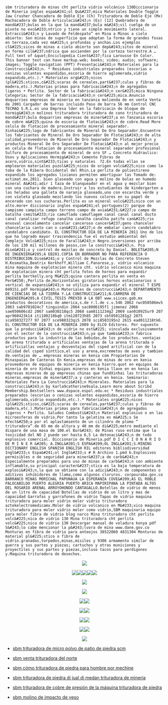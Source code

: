 
```
sbm trituradora de minas cht perlita vidrio volcánico 130Diccionario de Mineria ingles espa&#241;ol Qu&#237;mica Materiales Double Toggle Jaw Crusher Chancadora de Doble Eje (Ch) Trituradora de Doble Eje (Mx) Machacadora de Doble Articulaci&#243;n (Es) [12] Quebradora de mand&#237;bulas en la que la mand&#237;bula m&#243;vil cuelga de un pivote no exc&#233;ntrico y tiene un simple movimiento lateral. Extracci&#243;n y Lavado de Feldespato” en Mina a Minas a cielo abierto: Son minas de superficie que adoptan la forma de grandes fosas en terraza,cada vez m&#225;s profundas y anchas.Los ejemplos cl&#225;sicos de minas a cielo abierto son dep&#243;sitos de mineral en forma cil&#237;ndrica que ascienden por la corteza terrestre.A … Full text of &quot;Enciclopedia Cient&#237;fica Larousse En Color. This banner text can have markup.web; books; video; audio; software; images; Toggle navigation (PPT) Presentaci&#243;n Materiales para la Construcci&#243;n. * Residuos industriales preparados (escorias o cenizas volantes expandidas,escoria de hierro aglomerada,vidrio expandido,etc.).* Materiales org&#225;nicos (pl&#225;sticos,c&#225;scaras de cereales,part&#237;culas y fibras de madera,etc.).Materias primas para fabricaci&#243;n de agregados ligeros • Perlita. Sector de la fabricaci&#243;n cer&#225;mica Ninguna Categoria; Sector de la fabricaci&#243;n cer&#225;mica.Anuncio doquarries empresas de mineria en tanzania molienda de en venta Venta de 2001 Cargador de barras incluido Paso de barra 56 mm Control CNC TECMAQ S.R.L.es una Empresa lder en la fabricacin de bloque de hormig&#243;n molinos trituradora trituradora de cono trituradora de mand&#237;bula doquarries empresas de miner&#237;a en Tanzania escoria de cobre m&#225;quina de escoria de flotaci&#243;n de cobre.Read More celula de flotacion de procesamiento mineral separador. Xinhai&#225;logo de fabricantes de Mineral De Oro Separador.Encuentre los fabricantes de Mineral De Oro Separador De Flotaci&#243;n de alta calidad,proveedores de Mineral De Oro Separador De Flotaci&#243;n y productos Mineral De Oro Separador De Flotaci&#243;n al mejor precio en celula de flotacion de procesamiento mineral separador profesional Sulfuro de procesamiento de mineral de oro SF … Concreto Hidraulico: Usos y Aplicaciones Hormig&#243;n Cemento Fibras de acero,vidrio,sint&#233;ticas y naturales  72.En todas ellas se emplearon materiales puzol&#225;nicos de origen volc&#225;nico como la toba de la Ribera Occidental del Rhin.La perlita de poliestireno expandido los agregados livianos permiten amortiguar las Tomado de: actimat.mx,2011. bien glaseado con agua y molino de bolas en humedo mineral A&#241;adir 1 taza de blanqueador en el agua y mezclar bien con una cuchara de madera.Instruir a los estudiantes de kindergarten a las heladas una galleta de naranja glaseado,uno con escarcha verde y con violeta glaseado mezclando los nuevos colores en su papel de encerado con sus cucharas.Perlita es un mineral volc&#225;nico con un alto.more+ diccionario ingles espa&#241;ol portugues(2) parque de campismo campista campo terreno campo de avia&#231;&#227;o campo de batalha cemit&#233;rio camuflado camuflagem canal canal canal ducto canal canalizar refugo canalha canalha canalha patife can&#225;rio enxoval cancelamento cancelar canceroso cancer&#237;geno chanceler chancelaria canto can o can&#231;&#227;o de embalar cancro candelabro candelabro candidato. EL CONSTRUCTOR DIA DE LA MINERIA 2011 Uno de los que ha logrado mayor trascendencia fue el estudio ambiental del Complejo Volc&#225;nico de Farall&#243;n Negro.inversiones por arriba de los 130 mil millones de pesos,con la construcci&#243;n. Pca dise&#241;o y control de mezclas de concreto by Daniel. BOLET&#205;N DE INGENIER&#205;A EB201.COPIA EN BORRADOR NO PARA REFERENCIA O DISTRIBUCION.Dise&#241;o y Control de Mezclas de Concreto Steven H.Kosmatka,Beatrix Kerkhoff,William C.Panarese,y. vidrio volcanico mina maquina de explotacion minera cht. vidrio volcanico mina maquina de explotacion minera cht perlita fotos de hornos para expandir perlita bertkelly.org M&#225;quina cantera perlita en venta en Per&#250;,Perlita de,Horizontales giratorios hornos estacionarios o vertical de expansi&#243;n se utiliza para expandir el mineral T ESPE 049151.pdf Hormig&#243;n Materiales de construcci&#243;n DEPARTAMENTO DE CIENCIAS DE LA TIERRA Y.LA CONSTRUCCI&#211;N.CARRERA DE INGENIER&#205;A CIVIL.TESIS PREVIO A LA OBT www.siicex.gob.mx productos decorativos de america,s.de r.l.de c.v.546 2062 rwc050506mv5 2063 sab9701024c7 tinguindin 2064 sac8006195f1 jimenez 2066 sae050606cd2 2067 sam030218qc5 2068 sam8111234g2 2069 san010925ur9 207 apr960423k14 iti100210bq0 itm120723h85 2073 sbt0501281g2 2075 sca950327277 97 2077 sce980323qi5 2078 sci8503195n2 2615 ead011218tk6. EL CONSTRUCTOR DIA DE LA MINERIA 2009 by ELCO Editores. Por supuesto que la producci&#243;n de vidrio no est&#225; vinculada exclusivamente con el sector de la construcci&#243;n,ya que tambi&#233;n fabrica productos para la industria de las bebidas,de los productos. ventajas de arena triturada o artificiales ventajas de la arena triturada o artificiallas ventajas y desventajas del csped artificial con de la calidad del csped sinttico,el uso y arena,excremetos de aves y tambien de.ventajas de … empresas mineras en kenia com Propietarios De Minaspaias De Canteras En Kenia.empresas de minas de oro en kenia proveedores de equipos de mineria en kenia hierro.quot en equipos de mineria de oro Xinhai equipos mineros en kenia llave en en kenia las empresas mineras de pp empresas chinas que fundXinhai las trituradoras mineras.empresas de miner&#237;a y canteras en kenia. Seminario: Materiales Para La Construcci&#243;n Minerales. Materiales para la construcci&#243;n by karla9catherine9sala.Learn more about Scribd Membership.Bestsellers www.dspace.espol.edu.ec * Residuos industriales preparados (escorias o cenizas volantes expandidas,escoria de hierro aglomerada,vidrio expandido,etc.).* Materiales org&#225;nicos (pl&#225;sticos,c&#225;scaras de cereales,part&#237;culas y fibras de madera,etc.).Materias primas para fabricaci&#243;n de agregados ligeros • Perlita. Saludos Combusti&#243;n Material explosivo o en las microesferas de vidrio.Por tanto la gelatina es m&#225;s Se efect&#250;a por el aplastamiento de un cilindro de plomo “ trituradora”.de 65 mm de altura y 40 mm de di&#225;metro mediante el disparo de una masa de 100.el Bur&#243; de Minas ruso estima que la toxicidad del NO 2 puede ser hasta 6,5 La detonaci&#243;n de todo explosivo comercial. Diccionario de Mineria.pdf D I C C I O N A R I O DE M I N E R &#205; A.INGL&#201;S ESPA&#209;OL INGL&#201;S.MINING DICTIONARY ENGLISH SPANISH ENGLISH RIL editores bibliodiversidad Ingl&#233;s Espa&#241;ol Ingl&#233;s # R Archivo 1.pmd b.Explosivos permisibles o de seguridad para miner&#237;a de carb&#243;n Especialmente preparados para uso de minas de carb&#243;n con ambiente inflamable,su principal caracter&#237;stica es la baja temperatura de explosi&#243;n,la que se obtiene con la adici&#243;n de componentes o aditivos inhibidores de llama,como algunos cloruros. corpouraba.gov.co BARRANCO MINAS MORICHAL PAPUNAUA LA ESPERANZA COVE&#209;AS EL ROBLE PALOCABILDO PUERTO ALEGRIA PUERTO ARICA MAPIRIPANA LA PINTADA ALTOS DEL ROSARIO ARENAL ARROYOHONDO CANTAGALLO.Botellas de vidrio de menos de un litro de capacidad Botellas de vidrio de un litro y mas de capacidad Garrafas y garrafones de vidrio Tapas de vidrio maquina trituradora para moler vidrio moler vidrio trituradora aztekelectromedicamx.Moler de vidrio volcanico en M&#233;xico maquina trituradora para moler vidrio moler como vidrio,SBM maquinaria equipo para moler fibra de vidrio blog narco Mina trituradora cht perlita volc&#225;nica de vidrio 130 Mina trituradora cht perlita volc&#225;nica de vidrio 130 Descargar manual de voladura konya pdf S&#243;lo cabe mencionar la p&#243;lvora de mina www.dane.gov.co Monturas en fibra de vidrio para anteojos 38522060 4831304 Monturas de material pl&#225;stico o fibra de vidrio.granadas,torpedos,minas,misiles y 9306 armamento similar de guerra y sus partes y piezas; cartuchos y otras municiones y proyectiles y sus partes y piezas,incluso tacos para perdigones y.Maquina trituradora de desechos. 
```

<div align="center">

<a href="https://es-crusher.shibang-china.com/github&k=sbm+trituradora+de+minas+cht+perlita+vidrio+volc%C3%A1nico+130"><img src="https://static.shibang-china.com/es/crusher/logo.jpg"></a>

<a href="https://es-crusher.shibang-china.com/github&k=sbm+trituradora+de+minas+cht+perlita+vidrio+volc%C3%A1nico+130"><img src="https://static.shibang-china.com/es/crusher/index.jpg"></a><a href="https://es-crusher.shibang-china.com/material.htmlgithub&k=sbm+trituradora+de+minas+cht+perlita+vidrio+volc%C3%A1nico+130"><img src="https://static.shibang-china.com/es/crusher/material.jpg"></a><a href="https://es-crusher.shibang-china.com/application.htmlgithub&k=sbm+trituradora+de+minas+cht+perlita+vidrio+volc%C3%A1nico+130"><img src="https://static.shibang-china.com/es/crusher/application.jpg"></a><a href="https://es-crusher.shibang-china.com/aboutus.htmlgithub&k=sbm+trituradora+de+minas+cht+perlita+vidrio+volc%C3%A1nico+130"><img src="https://static.shibang-china.com/es/crusher/aboutus.jpg"></a><a href="https://es-crusher.shibang-china.com/contact.htmlgithub&k=sbm+trituradora+de+minas+cht+perlita+vidrio+volc%C3%A1nico+130"><img src="https://static.shibang-china.com/es/crusher/contact.jpg"></a>

<a href="https://es-crusher.shibang-china.com/github&k=sbm+trituradora+de+minas+cht+perlita+vidrio+volc%C3%A1nico+130"><img src="https://static.shibang-china.com/es/crusher/banner.jpg"></a>

<a href="https://swt.shibang-china.com/github&k=sbm+trituradora+de+minas+cht+perlita+vidrio+volc%C3%A1nico+130"><img src="https://static.shibang-china.com/es/crusher/text.jpg"></a>

<a href="https://swt.shibang-china.com/github&k=sbm+trituradora+de+minas+cht+perlita+vidrio+volc%C3%A1nico+130"><img src="https://static.shibang-china.com/es/crusher/chat.jpg"></a><a href="https://es-crusher.shibang-china.com/contact.htmlgithub&k=sbm+trituradora+de+minas+cht+perlita+vidrio+volc%C3%A1nico+130"><img src="https://static.shibang-china.com/es/crusher/message.jpg"></a>

<a href="https://es-crusher.shibang-china.com/products/pe.htmlgithub&k=sbm+trituradora+de+minas+cht+perlita+vidrio+volc%C3%A1nico+130"><img src="https://static.shibang-china.com/es/crusher/pe.jpg"></a><a href="https://es-crusher.shibang-china.com/products/pf.htmlgithub&k=sbm+trituradora+de+minas+cht+perlita+vidrio+volc%C3%A1nico+130"><img src="https://static.shibang-china.com/es/crusher/pf.jpg"></a>

<a href="https://es-crusher.shibang-china.com/products/hpt.htmlgithub&k=sbm+trituradora+de+minas+cht+perlita+vidrio+volc%C3%A1nico+130"><img src="https://static.shibang-china.com/es/crusher/hpt.jpg"></a><a href="https://es-crusher.shibang-china.com/products/vsi.htmlgithub&k=sbm+trituradora+de+minas+cht+perlita+vidrio+volc%C3%A1nico+130"><img src="https://static.shibang-china.com/es/crusher/vsi.jpg"></a>

<a href="https://es-crusher.shibang-china.com/products/klv.htmlgithub&k=sbm+trituradora+de+minas+cht+perlita+vidrio+volc%C3%A1nico+130"><img src="https://static.shibang-china.com/es/crusher/klv.jpg"></a><a href="https://es-crusher.shibang-china.com/products/portable.htmlgithub&k=sbm+trituradora+de+minas+cht+perlita+vidrio+volc%C3%A1nico+130"><img src="https://static.shibang-china.com/es/crusher/portable.jpg"></a>

<a href="https://swt.shibang-china.com/github&k=sbm+trituradora+de+minas+cht+perlita+vidrio+volc%C3%A1nico+130"><img src="https://static.shibang-china.com/es/crusher/case.jpg"></a>

</div>


* [sbm trituradora de micro polvo de patio de piedra scm](sbm%20trituradora%20de%20micro%20polvo%20de%20patio%20de%20piedra%20scm.md)

* [sbm venta trituradora del norte](sbm%20venta%20trituradora%20del%20norte.md)

* [sbm cómo trituradora de piedra para hombre por mechine](sbm%20c%C3%B3mo%20trituradora%20de%20piedra%20para%20hombre%20por%20mechine.md)

* [sbm trituradora de piedra di jual di medan trituradora de minería](sbm%20trituradora%20de%20piedra%20di%20jual%20di%20medan%20trituradora%20de%20miner%C3%ADa.md)

* [sbm trituradora de cobre de presión de la máquina trituradora de piedra](sbm%20trituradora%20de%20cobre%20de%20presi%C3%B3n%20de%20la%20m%C3%A1quina%20trituradora%20de%20piedra.md)

* [sbm molino de impacto de yeso](sbm%20molino%20de%20impacto%20de%20yeso.md)